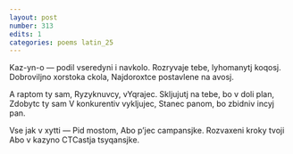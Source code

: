 ```yaml
---
layout: post
number: 313
edits: 1
categories: poems latin_25
---
```


Kaz-yn-o — podil vseredyni i navkolo.
Rozryvaje tebe, lyhomanytj koqosj. 
Dobroviljno xorstoka ckola,
Najdoroxtce postavlene na avosj.

A raptom ty sam,
Ryzyknuvcy, vYqrajec.
Skljujutj na tebe, bo v doli plan,
Zdobytc ty sam
V konkurentiv vykljujec,
Stanec panom, bo zbidniv incyj pan.

Vse jak v xytti —
Pid mostom, 
Abo p’jec campansjke. 
Rozvaxeni kroky tvoji
Abo v kazyno 
CTCastja tsyqansjke.
